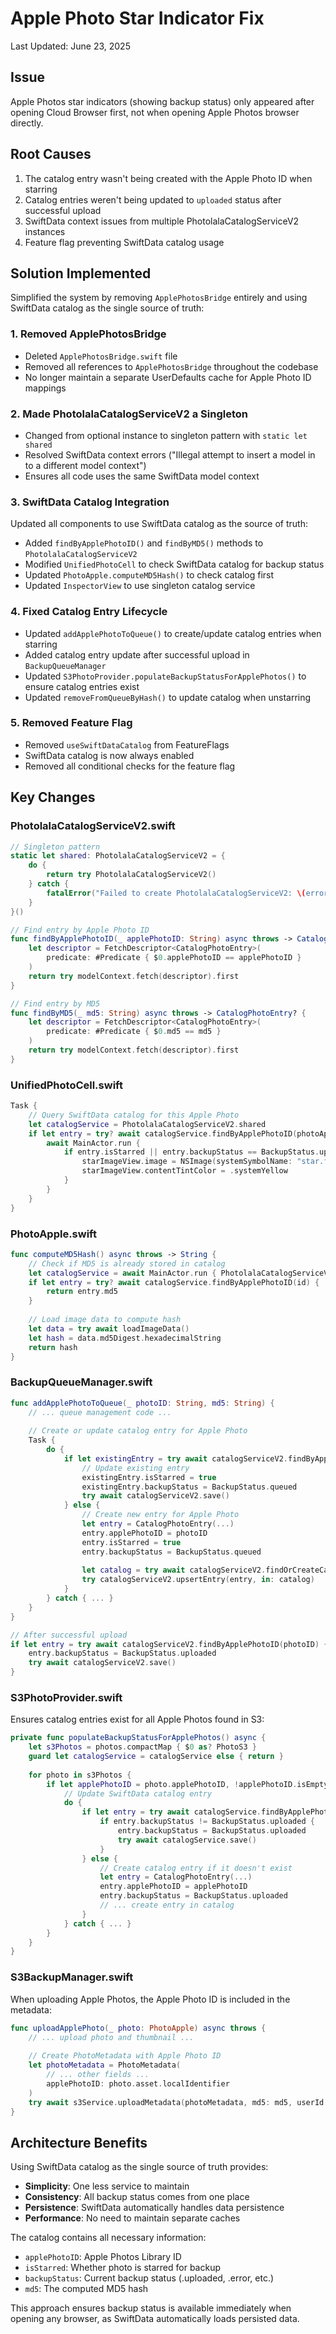 # Apple Photo Star Indicator Fix

Last Updated: June 23, 2025

## Issue
Apple Photos star indicators (showing backup status) only appeared after opening Cloud Browser first, not when opening Apple Photos browser directly.

## Root Causes
1. The catalog entry wasn't being created with the Apple Photo ID when starring
2. Catalog entries weren't being updated to `uploaded` status after successful upload
3. SwiftData context issues from multiple PhotolalaCatalogServiceV2 instances
4. Feature flag preventing SwiftData catalog usage

## Solution Implemented
Simplified the system by removing `ApplePhotosBridge` entirely and using SwiftData catalog as the single source of truth:

### 1. Removed ApplePhotosBridge
- Deleted `ApplePhotosBridge.swift` file
- Removed all references to `ApplePhotosBridge` throughout the codebase
- No longer maintain a separate UserDefaults cache for Apple Photo ID mappings

### 2. Made PhotolalaCatalogServiceV2 a Singleton
- Changed from optional instance to singleton pattern with `static let shared`
- Resolved SwiftData context errors ("Illegal attempt to insert a model in to a different model context")
- Ensures all code uses the same SwiftData model context

### 3. SwiftData Catalog Integration
Updated all components to use SwiftData catalog as the source of truth:
- Added `findByApplePhotoID()` and `findByMD5()` methods to `PhotolalaCatalogServiceV2`
- Modified `UnifiedPhotoCell` to check SwiftData catalog for backup status
- Updated `PhotoApple.computeMD5Hash()` to check catalog first
- Updated `InspectorView` to use singleton catalog service

### 4. Fixed Catalog Entry Lifecycle
- Updated `addApplePhotoToQueue()` to create/update catalog entries when starring
- Added catalog entry update after successful upload in `BackupQueueManager`
- Updated `S3PhotoProvider.populateBackupStatusForApplePhotos()` to ensure catalog entries exist
- Updated `removeFromQueueByHash()` to update catalog when unstarring

### 5. Removed Feature Flag
- Removed `useSwiftDataCatalog` from FeatureFlags
- SwiftData catalog is now always enabled
- Removed all conditional checks for the feature flag


## Key Changes

### PhotolalaCatalogServiceV2.swift
```swift
// Singleton pattern
static let shared: PhotolalaCatalogServiceV2 = {
    do {
        return try PhotolalaCatalogServiceV2()
    } catch {
        fatalError("Failed to create PhotolalaCatalogServiceV2: \(error)")
    }
}()

// Find entry by Apple Photo ID
func findByApplePhotoID(_ applePhotoID: String) async throws -> CatalogPhotoEntry? {
    let descriptor = FetchDescriptor<CatalogPhotoEntry>(
        predicate: #Predicate { $0.applePhotoID == applePhotoID }
    )
    return try modelContext.fetch(descriptor).first
}

// Find entry by MD5
func findByMD5(_ md5: String) async throws -> CatalogPhotoEntry? {
    let descriptor = FetchDescriptor<CatalogPhotoEntry>(
        predicate: #Predicate { $0.md5 == md5 }
    )
    return try modelContext.fetch(descriptor).first
}
```

### UnifiedPhotoCell.swift
```swift
Task {
    // Query SwiftData catalog for this Apple Photo
    let catalogService = PhotolalaCatalogServiceV2.shared
    if let entry = try? await catalogService.findByApplePhotoID(photoApple.id) {
        await MainActor.run {
            if entry.isStarred || entry.backupStatus == BackupStatus.uploaded {
                starImageView.image = NSImage(systemSymbolName: "star.fill", accessibilityDescription: nil)
                starImageView.contentTintColor = .systemYellow
            }
        }
    }
}
```

### PhotoApple.swift
```swift
func computeMD5Hash() async throws -> String {
    // Check if MD5 is already stored in catalog
    let catalogService = await MainActor.run { PhotolalaCatalogServiceV2.shared }
    if let entry = try? await catalogService.findByApplePhotoID(id) {
        return entry.md5
    }
    
    // Load image data to compute hash
    let data = try await loadImageData()
    let hash = data.md5Digest.hexadecimalString
    return hash
}
```

### BackupQueueManager.swift
```swift
func addApplePhotoToQueue(_ photoID: String, md5: String) {
    // ... queue management code ...
    
    // Create or update catalog entry for Apple Photo
    Task {
        do {
            if let existingEntry = try await catalogServiceV2.findByApplePhotoID(photoID) {
                // Update existing entry
                existingEntry.isStarred = true
                existingEntry.backupStatus = BackupStatus.queued
                try await catalogServiceV2.save()
            } else {
                // Create new entry for Apple Photo
                let entry = CatalogPhotoEntry(...)
                entry.applePhotoID = photoID
                entry.isStarred = true
                entry.backupStatus = BackupStatus.queued
                
                let catalog = try await catalogServiceV2.findOrCreateCatalog(directoryPath: "apple-photos-library")
                try catalogServiceV2.upsertEntry(entry, in: catalog)
            }
        } catch { ... }
    }
}

// After successful upload
if let entry = try await catalogServiceV2.findByApplePhotoID(photoID) {
    entry.backupStatus = BackupStatus.uploaded
    try await catalogServiceV2.save()
}
```

### S3PhotoProvider.swift
Ensures catalog entries exist for all Apple Photos found in S3:
```swift
private func populateBackupStatusForApplePhotos() async {
    let s3Photos = photos.compactMap { $0 as? PhotoS3 }
    guard let catalogService = catalogService else { return }
    
    for photo in s3Photos {
        if let applePhotoID = photo.applePhotoID, !applePhotoID.isEmpty {
            // Update SwiftData catalog entry
            do {
                if let entry = try await catalogService.findByApplePhotoID(applePhotoID) {
                    if entry.backupStatus != BackupStatus.uploaded {
                        entry.backupStatus = BackupStatus.uploaded
                        try await catalogService.save()
                    }
                } else {
                    // Create catalog entry if it doesn't exist
                    let entry = CatalogPhotoEntry(...)
                    entry.applePhotoID = applePhotoID
                    entry.backupStatus = BackupStatus.uploaded
                    // ... create entry in catalog
                }
            } catch { ... }
        }
    }
}
```

### S3BackupManager.swift
When uploading Apple Photos, the Apple Photo ID is included in the metadata:
```swift
func uploadApplePhoto(_ photo: PhotoApple) async throws {
    // ... upload photo and thumbnail ...
    
    // Create PhotoMetadata with Apple Photo ID
    let photoMetadata = PhotoMetadata(
        // ... other fields ...
        applePhotoID: photo.asset.localIdentifier
    )
    try await s3Service.uploadMetadata(photoMetadata, md5: md5, userId: userId)
}
```

## Architecture Benefits
Using SwiftData catalog as the single source of truth provides:
- **Simplicity**: One less service to maintain
- **Consistency**: All backup status comes from one place
- **Persistence**: SwiftData automatically handles data persistence
- **Performance**: No need to maintain separate caches

The catalog contains all necessary information:
- `applePhotoID`: Apple Photos Library ID 
- `isStarred`: Whether photo is starred for backup
- `backupStatus`: Current backup status (.uploaded, .error, etc.)
- `md5`: The computed MD5 hash

This approach ensures backup status is available immediately when opening any browser, as SwiftData automatically loads persisted data.